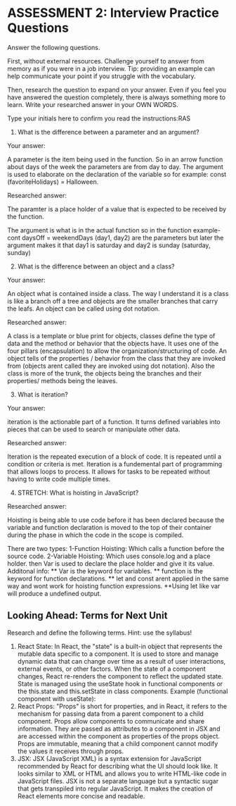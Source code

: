 # ASSESSMENT 2: Interview Practice Questions

Answer the following questions.

First, without external resources. Challenge yourself to answer from memory as if you were in a job interview. Tip: providing an example can help communicate your point if you struggle with the vocabulary.

Then, research the question to expand on your answer. Even if you feel you have answered the question completely, there is always something more to learn. Write your researched answer in your OWN WORDS.

Type your initials here to confirm you read the instructions:RAS

1. What is the difference between a parameter and an argument?

Your answer:

A parameter is the item being used in the function. So in an arrow function about days of the week the parameters are from day to day. The argument is used to elaborate on the declaration of the variable so for example: const (favoriteHolidays) = Halloween.

Researched answer:

The paramter is a place holder of a value that is expected to be received by the function. 

The argument is what is in the actual function so in the function example- cont daysOff = weekendDays (day1, day2) are the parameters but later the argument makes it that day1 is saturday and day2 is sunday (saturday, sunday)

2. What is the difference between an object and a class?

Your answer:

An object what is contained inside a class. The way I understand it is a class is like a  branch off a tree and objects are the smaller branches that carry the leafs. An object can be called using dot notation. 

Researched answer:

A class is a template or blue print for objects, classes define the type of data and the method or behavior that the objects have. It uses one of the four pillars (encapsulation) to allow the organization/structuring of code. An object tells of the properties / behavior from the class that they are invoked from (objects arent called they are invoked using dot notation). Also the class is more of the trunk, the objects being the branches and their properties/ methods being the leaves. 

3. What is iteration?

Your answer:

iteration is the actionable part of a function. It turns defined variables into pieces that can be used to search or manipulate other data. 

Researched answer:

Iteration is the repeated execution of a block of code. It is repeated until a condition or criteria is met. Iteration is a fundemental part of programming that allows loops to process. It allows for tasks to be repeated without having to write code multiple times. 

4. STRETCH: What is hoisting in JavaScript?

Researched answer:

Hoisting is being able to use code before it has been declared because the variable and function declaration is moved to the top of their container during the phase in which the code in the scope is compiled. 

There are two types: 
1-Function Hoisting: 
    Which calls a function before the source code. 
2-Variable Hoisting:
    Which uses console.log and a place holder. then Var is used to declare the place holder and give it its value.
Additonal info: 
    ** Var is the keyword for variables.
    ** function is the keyword for function declarations.
    ** let and const arent applied in the same way and wont work for hoisting function expressions.
    **Using let like var will produce a undefined output.

## Looking Ahead: Terms for Next Unit

Research and define the following terms. Hint: use the syllabus!

1. React State:
In React, the "state" is a built-in object that represents the mutable data specific to a component. It is used to store and manage dynamic data that can change over time as a result of user interactions, external events, or other factors. When the state of a component changes, React re-renders the component to reflect the updated state. State is managed using the useState hook in functional components or the this.state and this.setState in class components.
Example (functional component with useState):
2. React Props:
"Props" is short for properties, and in React, it refers to the mechanism for passing data from a parent component to a child component. Props allow components to communicate and share information. They are passed as attributes to a component in JSX and are accessed within the component as properties of the props object. Props are immutable, meaning that a child component cannot modify the values it receives through props.
3. JSX:
JSX (JavaScript XML) is a syntax extension for JavaScript recommended by React for describing what the UI should look like. It looks similar to XML or HTML and allows you to write HTML-like code in JavaScript files. JSX is not a separate language but a syntactic sugar that gets transpiled into regular JavaScript. It makes the creation of React elements more concise and readable.
